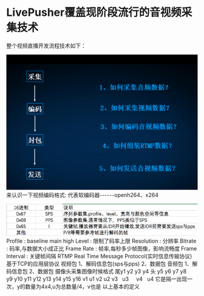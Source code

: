 # LivePusher覆盖现阶段流行的音视频采集技术
整个视频直播开发流程技术如下：

![images](https://github.com/ambitious09/LivePusher/blob/master/live.png)
来认识一下视频编码格式:
	代表软编码器------openh264、x264
	
![](https://github.com/ambitious09/LivePusher/blob/master/%E6%A0%BC%E5%BC%8F.png)
Profile     		:      baseline main high
Level          		:	限制了码率上限
Resolution 		:	分辨率
Bitrate        		:	码率,与数据大小成正比
Frame Rate 		:	帧率,每秒多少帧图像，影响流畅度
Frame Interval		:	关键帧间隔
RTMP
Real Time Message Protocol(实时信息传输协议)
基于TCP的应用层协议
视频包
	1、解码信息包(sps与pps)
	2、数据包
音频包
	1、解码信息包
	2、数据包
摄像头采集图像时候格式
尾y1   y2     y3    y4   头
y5   y6     y7    y8  
y9   y10   y11   y12
y13 y14    y15    y16
v1   u1     v2    u2
v3   u3     v4    u4
它是隔一出现一次，y的数量为4x4,u为总数量/4，v也是
以上基本的定义
